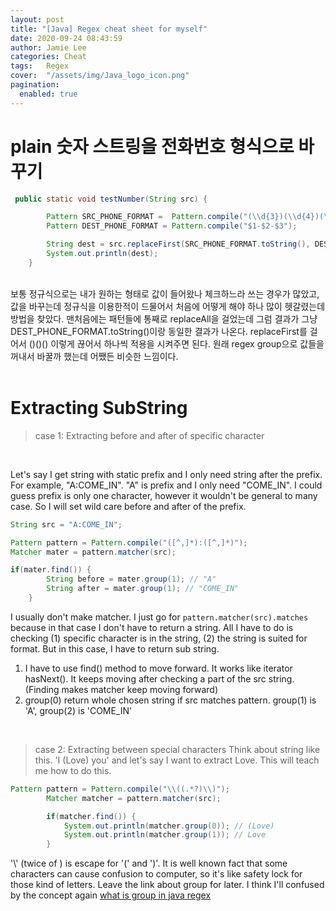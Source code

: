 ```yaml
---
layout: post 
title: "[Java] Regex cheat sheet for myself"
date: 2020-09-24 08:43:59
author: Jamie Lee
categories: Cheat
tags:	Regex
cover:  "/assets/img/Java_logo_icon.png"
pagination: 
  enabled: true
---
```


# plain 숫자 스트링을 전화번호 형식으로 바꾸기 

```java
 public static void testNumber(String src) {

        Pattern SRC_PHONE_FORMAT =  Pattern.compile("(\\d{3})(\\d{4})(\\d{4})");
        Pattern DEST_PHONE_FORMAT = Pattern.compile("$1-$2-$3");

        String dest = src.replaceFirst(SRC_PHONE_FORMAT.toString(), DEST_PHONE_FORMAT.toString());
        System.out.println(dest);
    }
```
<br> 
보통 정규식으로는 내가 원하는 형태로 값이 들어왔나 체크하느라 쓰는 경우가 많았고, 값을 바꾸는데 정규식을 이용한적이 드물어서 처음에 어떻게 해야 하나 
많이 헷갈렸는데 방법을 찾았다. 맨처음에는 패턴들에 통째로 replaceAll을 걸었는데 그럼 결과가 그냥 DEST_PHONE_FORMAT.toString()이랑 동일한 결과가 나온다. 
replaceFirst를 걸어서 ()()() 이렇게 끊어서 하나씩 적용을 시켜주면 된다. 원래 regex group으로 값들을 꺼내서 바꿀까 했는데 어쨌든 비슷한 느낌이다. 

<br> 
<br> 

# Extracting SubString 

> case 1: Extracting before and after of specific character
<br>

Let's say I get string with static prefix and I only need string after the prefix. For example, "A:COME_IN". "A" is prefix and I only need "COME_IN". 
I could guess prefix is only one character, however it wouldn't be general to many case. So I will set wild care before and after of the prefix.

```java
String src = "A:COME_IN"; 

Pattern pattern = Pattern.compile("([^,]*):([^,]*)");
Matcher mater = pattern.matcher(src);

if(mater.find()) {
        String before = mater.group(1); // "A"
        String after = mater.group(1); // "COME_IN"
    }
```
I usually don't make matcher. I just go for `pattern.matcher(src).matches` because in that case I don't have to return a string. All I have to do is 
checking (1) specific character is in the string, (2) the string is suited for format. 
But in this case, I have to return sub string. 

1. I have to use find() method to move forward. It works like iterator hasNext(). It keeps moving after checking a part of the src string. (Finding makes matcher keep moving forward)
2. group(0) return whole chosen string if src matches pattern. group(1) is 'A', group(2) is 'COME_IN'


<br> 

> case 2: Extracting between special characters
Think about string like this. 'I (Love) you' and let's say I want to extract Love. This will teach me how to do this. 

```java
Pattern pattern = Pattern.compile("\\((.*?)\\)");
        Matcher matcher = pattern.matcher(src);

        if(matcher.find()) {
            System.out.println(matcher.group(0)); // (Love)
            System.out.println(matcher.group(1)); // Love
        }
```

'\\' (twice of \) is escape for '(' and ')'. It is well known fact that some characters can cause confusion to computer, so it's like safety lock for those kind of letters. 
Leave the link about group for later. I think I'll confused by the concept again [what is group in java regex](https://www.tutorialspoint.com/javaregex/javaregex_capturing_groups.htm)
